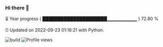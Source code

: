 ### Hi there 👋

⏳ Year progress  { █████████████████████▁▁▁▁▁▁▁▁▁ } 72.80 %

⏰ Updated on 2022-09-23 01:16:21 with Python.

![build](https://github.com/shenxianpeng/year-progress/workflows/build/badge.svg) ![Profile views](https://gpvc.arturio.dev/shenxianpeng)